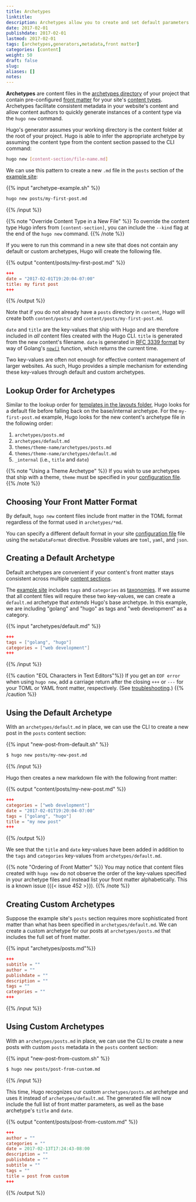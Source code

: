 ```yaml
---
title: Archetypes
linktitle:
description: Archetypes allow you to create and set default parameters from the command line according to the content section.
date: 2017-02-01
publishdate: 2017-02-01
lastmod: 2017-02-01
tags: [archetypes,generators,metadata,front matter]
categories: [content]
weight: 50
draft: false
slug:
aliases: []
notes:
---
```


**Archetypes** are content files in the [archetypes directory][] of your project that contain pre-configured [front matter][] for your site's [content types][]. Archetypes facilitate consistent metadata in your website's content and allow content authors to quickly generate instances of a content type via the `hugo new` command.

Hugo's generator assumes your working directory is the content folder at the root of your project. Hugo is able to infer the appropriate archetype by assuming the content type from the content section passed to the CLI command:

```bash
hugo new [content-section/file-name.md]
```

We can use this pattern to create a new `.md` file in the `posts` section of the [example site][]:

{{% input "archetype-example.sh" %}}
```bash
hugo new posts/my-first-post.md
```
{{% /input %}}

{{% note "Override Content Type in a New File" %}}
To override the content type Hugo infers from `[content-section]`, you can include the `--kind` flag at the end of the `hugo new` command.
{{% /note %}}

If you were to run this command in a new site that does not contain any default or custom archetypes, Hugo will create the following file.

{{% output "content/posts/my-first-post.md" %}}
```toml
+++
date = "2017-02-01T19:20:04-07:00"
title: my first post
+++
```
{{% /output %}}

Note that if you do not already have a `posts` directory in `content`, Hugo will create both `content/posts/` and `content/posts/my-first-post.md`.

`date` and `title` are the key-values that ship with Hugo and are therefore included in *all* content files created with the Hugo CLI. `title` is generated from the new content's filename. `date` is generated in [RFC 3339 format][] by way of Golang's [`now()`][] function, which returns the current time.

Two key-values are often not enough for effective content management of larger websites. As such, Hugo provides a simple mechanism for extending these key-values through default and custom archetypes.

## Lookup Order for Archetypes

Similar to the lookup order for [templates in the layouts folder][], Hugo looks for a default file before falling back on the base/internal archetype. For the `my-first-post.md` example, Hugo looks for the new content's archetype file in the following order:

1. `archetypes/posts.md`
2. `archetypes/default.md`
3. `themes/theme-name/archetypes/posts.md`
4. `themes/theme-name/archetypes/default.md`
5. `_internal` (i.e., `title` and `date`)

{{% note "Using a Theme Archetype" %}}
If you wish to use archetypes that ship with a theme, `theme` must be specified in your [configuration file](/project-organization/configuration/).
{{% /note %}}

## Choosing Your Front Matter Format

By default, `hugo new` content files include front matter in the TOML format regardless of the format used in `archetypes/*md`.

You can specify a different default format in your site [configuration file][] file using the `metaDataFormat` directive. Possible values are `toml`, `yaml`, and `json`.

## Creating a Default Archetype

Default archetypes are convenient if your content's front matter stays consistent across multiple [content sections][].

The [example site][] includes `tags` and `categories` as [taxonomies][]. If we assume that all content files will require these two key-values, we can create a `default.md` archetype that *extends* Hugo's base archetype. In this example, we are including "golang" and "hugo" as tags and "web development" as a category.

{{% input "archetypes/default.md" %}}
```toml
+++
tags = ["golang", "hugo"]
categories = ["web development"]
+++
```
{{% /input %}}

{{% caution "EOL Characters in Text Editors"%}}
If you get an `EOF error` when using `hugo new`, add a carriage return after the closing `+++` or `---` for your TOML or YAML front matter, respectively. (See [troubleshooting](/troubleshooting/eof-error/).)
{{% /caution %}}

## Using the Default Archetype

With an `archetypes/default.md` in place, we can use the CLI to create a new post in the `posts` content section:

{{% input "new-post-from-default.sh" %}}
```bash
$ hugo new posts/my-new-post.md
```
{{% /input %}}

Hugo then creates a new markdown file with the following front matter:

{{% output "content/posts/my-new-post.md" %}}
```toml
+++
categories = ["web development"]
date = "2017-02-01T19:20:04-07:00"
tags = ["golang", "hugo"]
title = "my new post"
+++
```
{{% /output %}}

We see that the `title` and `date` key-values have been added in addition to the `tags` and `categories` key-values from `archetypes/default.md`.

{{% note "Ordering of Front Matter" %}}
You may notice that content files created with `hugo new` do not observe the order of the key-values specified in your archetype files and instead list your front matter alphabetically. This is a known issue ({{< issue 452 >}}).
{{% /note %}}

## Creating Custom Archetypes

Suppose the example site's `posts` section requires more sophisticated front matter than what has been specified in `archetypes/default.md`. We can create a custom archetype for our posts at `archetypes/posts.md` that includes the full set of front matter.

{{% input "archetypes/posts.md"%}}
```toml
+++
subtitle = ""
author = ""
publishdate = ""
description = ""
tags = ""
categories = ""
+++
```
{{% /input %}}

## Using Custom Archetypes

With an `archetypes/posts.md` in place, we can use the CLI to create a new posts with custom `posts` metadata in the `posts` content section:

{{% input "new-post-from-custom.sh" %}}
```bash
$ hugo new posts/post-from-custom.md
```
{{% /input %}}

This time, Hugo recognizes our custom `archetypes/posts.md` archetype and uses it instead of `archetypes/default.md`. The generated file will now include the full list of front matter parameters, as well as the base archetype's `title` and `date`.

{{% output "content/posts/post-from-custom.md" %}}
```toml
+++
author = ""
categories = ""
date = 2017-02-13T17:24:43-08:00
description = ""
publishdate = ""
subtitle = ""
tags = ""
title = post from custom
+++
```
{{% /output %}}

[archetypes directory]: /project-organization/directory-structure/
[`now()`]: http://golang.org/pkg/time/#Now
[configuration file]: /project-organization/configuration/
[content sections]: /content-sections/
[content types]: /content-management/content-types/
[example site]: /getting-started/
[front matter]: /content-management/front-matter/
[RFC 3339 format]: https://www.ietf.org/rfc/rfc3339.txt
[taxonomies]: /content-management/taxonomies/
[templates in the layouts folder]: /templates/base-templates-and-blocks/
[templates]: /templates/
